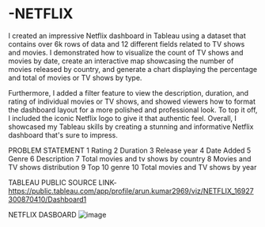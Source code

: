 # -NETFLIX



I created an impressive Netflix dashboard in Tableau using a dataset that contains over 6k rows of data and 12 different fields related to TV shows and movies. I demonstrated how to visualize the count of TV shows and movies by date, create an interactive map showcasing the number of movies released by country, and generate a chart displaying the percentage and total of movies or TV shows by type.

Furthermore, I added a filter feature to view the description, duration, and rating of individual movies or TV shows, and showed viewers how to format the dashboard layout for a more polished and professional look. To top it off, I included the iconic Netflix logo to give it that authentic feel. Overall, I showcased my Tableau skills by creating a stunning and informative Netflix dashboard that's sure to impress.

PROBLEM STATEMENT
1 Rating
2 Duration
3 Release year
4 Date Added
5 Genre
6 Description
7 Total movies and tv shows by country
8 Movies and TV shows distribution
9 Top 10 genre
10 Total movies and TV shows by year


TABLEAU PUBLIC SOURCE LINK-https://public.tableau.com/app/profile/arun.kumar2969/viz/NETFLIX_16927300870410/Dashboard1

NETFLIX DASBOARD
![image](https://github.com/Arunbond/-NETFLIX/assets/93313923/e17e174a-c868-4c66-9a4a-1baf48e561f7)
